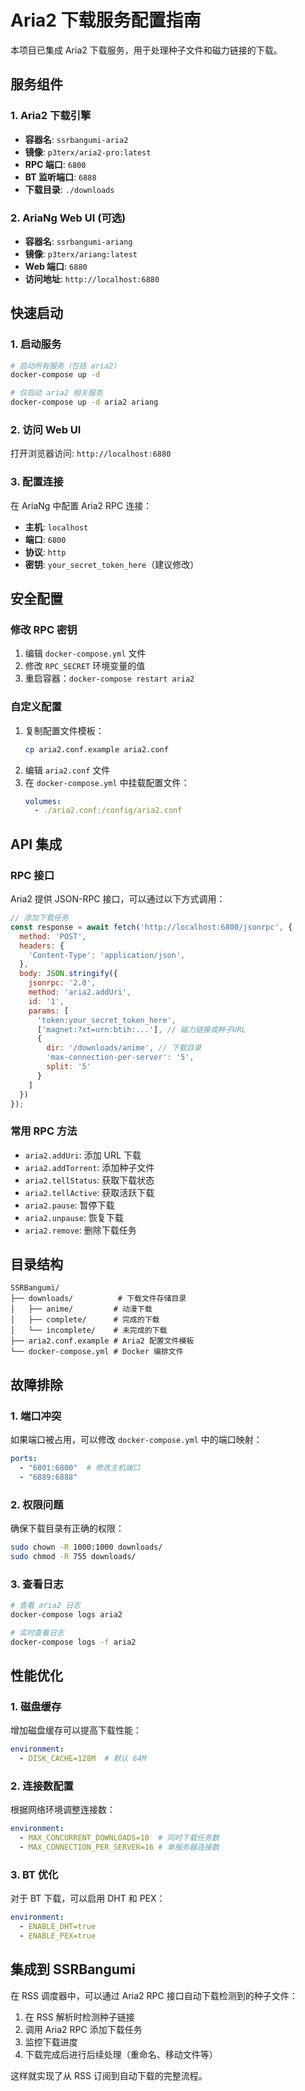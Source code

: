 # Aria2 下载服务配置指南

本项目已集成 Aria2 下载服务，用于处理种子文件和磁力链接的下载。

## 服务组件

### 1. Aria2 下载引擎
- **容器名**: `ssrbangumi-aria2`
- **镜像**: `p3terx/aria2-pro:latest`
- **RPC 端口**: `6800`
- **BT 监听端口**: `6888`
- **下载目录**: `./downloads`

### 2. AriaNg Web UI (可选)
- **容器名**: `ssrbangumi-ariang`
- **镜像**: `p3terx/ariang:latest`
- **Web 端口**: `6880`
- **访问地址**: `http://localhost:6880`

## 快速启动

### 1. 启动服务
```bash
# 启动所有服务（包括 aria2）
docker-compose up -d

# 仅启动 aria2 相关服务
docker-compose up -d aria2 ariang
```

### 2. 访问 Web UI
打开浏览器访问: `http://localhost:6880`

### 3. 配置连接
在 AriaNg 中配置 Aria2 RPC 连接：
- **主机**: `localhost`
- **端口**: `6800`
- **协议**: `http`
- **密钥**: `your_secret_token_here`（建议修改）

## 安全配置

### 修改 RPC 密钥
1. 编辑 `docker-compose.yml` 文件
2. 修改 `RPC_SECRET` 环境变量的值
3. 重启容器：`docker-compose restart aria2`

### 自定义配置
1. 复制配置文件模板：
   ```bash
   cp aria2.conf.example aria2.conf
   ```
2. 编辑 `aria2.conf` 文件
3. 在 `docker-compose.yml` 中挂载配置文件：
   ```yaml
   volumes:
     - ./aria2.conf:/config/aria2.conf
   ```

## API 集成

### RPC 接口
Aria2 提供 JSON-RPC 接口，可以通过以下方式调用：

```javascript
// 添加下载任务
const response = await fetch('http://localhost:6800/jsonrpc', {
  method: 'POST',
  headers: {
    'Content-Type': 'application/json',
  },
  body: JSON.stringify({
    jsonrpc: '2.0',
    method: 'aria2.addUri',
    id: '1',
    params: [
      'token:your_secret_token_here',
      ['magnet:?xt=urn:btih:...'], // 磁力链接或种子URL
      {
        dir: '/downloads/anime', // 下载目录
        'max-connection-per-server': '5',
        split: '5'
      }
    ]
  })
});
```

### 常用 RPC 方法
- `aria2.addUri`: 添加 URL 下载
- `aria2.addTorrent`: 添加种子文件
- `aria2.tellStatus`: 获取下载状态
- `aria2.tellActive`: 获取活跃下载
- `aria2.pause`: 暂停下载
- `aria2.unpause`: 恢复下载
- `aria2.remove`: 删除下载任务

## 目录结构

```
SSRBangumi/
├── downloads/          # 下载文件存储目录
│   ├── anime/         # 动漫下载
│   ├── complete/      # 完成的下载
│   └── incomplete/    # 未完成的下载
├── aria2.conf.example # Aria2 配置文件模板
└── docker-compose.yml # Docker 编排文件
```

## 故障排除

### 1. 端口冲突
如果端口被占用，可以修改 `docker-compose.yml` 中的端口映射：
```yaml
ports:
  - "6801:6800"  # 修改主机端口
  - "6889:6888"
```

### 2. 权限问题
确保下载目录有正确的权限：
```bash
sudo chown -R 1000:1000 downloads/
sudo chmod -R 755 downloads/
```

### 3. 查看日志
```bash
# 查看 aria2 日志
docker-compose logs aria2

# 实时查看日志
docker-compose logs -f aria2
```

## 性能优化

### 1. 磁盘缓存
增加磁盘缓存可以提高下载性能：
```yaml
environment:
  - DISK_CACHE=128M  # 默认 64M
```

### 2. 连接数配置
根据网络环境调整连接数：
```yaml
environment:
  - MAX_CONCURRENT_DOWNLOADS=10  # 同时下载任务数
  - MAX_CONNECTION_PER_SERVER=16 # 单服务器连接数
```

### 3. BT 优化
对于 BT 下载，可以启用 DHT 和 PEX：
```yaml
environment:
  - ENABLE_DHT=true
  - ENABLE_PEX=true
```

## 集成到 SSRBangumi

在 RSS 调度器中，可以通过 Aria2 RPC 接口自动下载检测到的种子文件：

1. 在 RSS 解析时检测种子链接
2. 调用 Aria2 RPC 添加下载任务
3. 监控下载进度
4. 下载完成后进行后续处理（重命名、移动文件等）

这样就实现了从 RSS 订阅到自动下载的完整流程。
